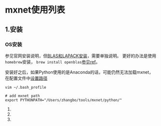 # mxnet使用列表

## 1.安装
### OS安装

参见官网安装说明，但[BLAS和LAPACK安装][blas_install]，需要单独说明。
更好的办法是使用`homebrew`安装， `brew install openblas`[参见ref][brew_install]。

安装好之后，如果Python使用的是Anaconda的话，可能仍然无法加载mxnet，在配置文件中[设置路径][mxnet_path]

```
vim ~/.bash_profile

# add mxnet path
export PYTHONPATH="/Users/zhangbo/tools/mxnet/python/"
```




1. [blas_install]: https://pheiter.wordpress.com/2012/09/04/howto-installing-lapack-and-blas-on-mac-os/
2. [brew_install]: http://www.binwang.me/2015-11-08-install-blas-library-for-mxnet.html
3. [mxnet_path]: http://askubuntu.com/questions/623578/installing-blas-package


